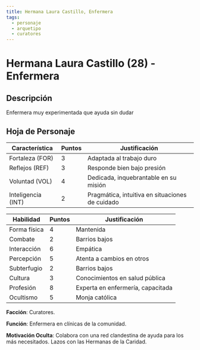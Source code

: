 ```yaml
---
title: Hermana Laura Castillo, Enfermera
tags:
  - personaje
  - arquetipo
  - curatores
---
```


# Hermana Laura Castillo (28) - Enfermera

## Descripción

Enfermera muy experimentada que ayuda sin dudar

## Hoja de Personaje

| **Característica** | **Puntos** | **Justificación** |
| --- | --- | --- |
| Fortaleza (FOR) | 3 | Adaptada al trabajo duro |
| Reflejos (REF) | 3 | Responde bien bajo presión |
| Voluntad (VOL) | 4 | Dedicada, inquebrantable en su misión |
| Inteligencia (INT) | 2 | Pragmática, intuitiva en situaciones de cuidado |

| **Habilidad** | **Puntos** | **Justificación** |
| --- | --- | --- |
| Forma física | 4 | Mantenida |
| Combate | 2 | Barrios bajos |
| Interacción | 6 | Empática |
| Percepción | 5 | Atenta a cambios en otros |
| Subterfugio | 2 | Barrios bajos |
| Cultura | 3 | Conocimientos en salud pública |
| Profesión | 8 | Experta en enfermería, capacitada |
| Ocultismo | 5 | Monja católica |

**Facción**: Curatores.

**Función**: Enfermera en clínicas de la comunidad.

**Motivación Oculta**: Colabora con una red clandestina de ayuda para los más necesitados. Lazos con las Hermanas de la Caridad. 